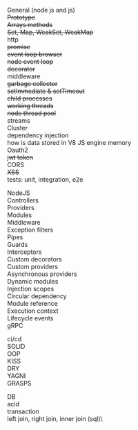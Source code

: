 General (node js and js) \
~~Prototype~~\
~~Arrays methods~~\
~~Set, Map, WeakSet, WeakMap~~\
http\
~~promise~~\
~~event loop browser~~\
~~node event loop~~\
~~decorator~~\
middleware\
~~garbage collector~~\
~~setImmediate & setTimeout~~\
~~child processes~~\
~~working threads~~\
~~node thread pool~~\
streams\
Cluster\
dependency injection\
how is data stored in V8 JS engine memory\
Oauth2\
~~jwt token~~\
CORS\
~~XSS~~\
tests: unit, integration, e2e

NodeJS\
Controllers\
Providers\
Modules\
Middleware\
Exception filters\
Pipes\
Guards\
Interceptors\
Custom decorators\
Custom providers\
Asynchronous providers\
Dynamic modules\
Injection scopes\
Circular dependency\
Module reference\
Execution context\
Lifecycle events\
gRPC

ci/cd\
SOLID\
OOP\
KISS\
DRY\
YAGNI\
GRASPS

DB\
acid\
transaction\
left join, right join, inner join (sql)\
